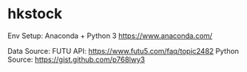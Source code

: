 # hkstock
Env Setup:
Anaconda + Python 3
https://www.anaconda.com/

Data Source:
FUTU API: https://www.futu5.com/faq/topic2482
Python Source: https://gist.github.com/p768lwy3
